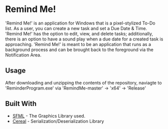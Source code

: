 # Remind Me!

'Remind Me!' is an application for Windows that is a pixel-stylized To-Do list. As a user, you can create a new task and set a Due Date & Time. 
'Remind Me!' has the option to edit, view, and delete tasks; additionally, there is an option to have a sound play when a due date for a created task is approaching.
'Remind Me!' is meant to be an application that runs as a background process and can be brought back to the foreground via the Notification Area.   

## Usage

After downloading and unzipping the contents of the repository, naviagte to 'ReminderProgram.exe' via 'RemindMe-master' -> 'x64' -> 'Release'  

## Built With

* [SFML](https://www.sfml-dev.org/) - The Graphics Library used.
* [Cereal](https://uscilab.github.io/cereal/index.html) - Serialization/Deserialization Library
